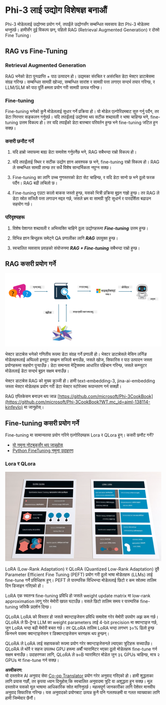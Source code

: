 <!--
CO_OP_TRANSLATOR_METADATA:
{
  "original_hash": "743d7e9cb9c4e8ea642d77bee657a7fa",
  "translation_date": "2025-05-09T22:25:30+00:00",
  "source_file": "md/03.FineTuning/LetPhi3gotoIndustriy.md",
  "language_code": "ne"
}
-->
# **Phi-3 लाई उद्योग विशेषज्ञ बनाऔं**

Phi-3 मोडेललाई उद्योगमा प्रयोग गर्न, तपाईंले उद्योगसँग सम्बन्धित व्यवसाय डेटा Phi-3 मोडेलमा थप्नुपर्छ। हामीसँग दुई विकल्प छन्, पहिलो RAG (Retrieval Augmented Generation) र दोस्रो Fine Tuning।

## **RAG vs Fine-Tuning**

### **Retrieval Augmented Generation**

RAG भनेको डेटा पुनःप्राप्ति + पाठ उत्पादन हो। उद्यमका संरचित र असंरचित डेटा भेक्टर डाटाबेसमा संग्रह गरिन्छ। सम्बन्धित सामग्री खोज्दा, सम्बन्धित सारांश र सामग्री पत्ता लगाएर सन्दर्भ तयार गरिन्छ, र LLM/SLM को पाठ पूर्ति क्षमता प्रयोग गरी सामग्री उत्पन्न गरिन्छ।

### **Fine-tuning**

Fine-tuning भनेको कुनै मोडेललाई सुधार गर्ने प्रक्रिया हो। यो मोडेल एल्गोरिदमबाट सुरु गर्नु पर्दैन, तर डेटा निरन्तर सङ्कलन गर्नुपर्छ। यदि तपाईंलाई उद्योगमा थप सटीक शब्दावली र भाषा चाहिन्छ भने, fine-tuning उत्तम विकल्प हो। तर यदि तपाईंको डेटा बारम्बार परिवर्तन हुन्छ भने fine-tuning जटिल हुन सक्छ।

### **कसरी छनौट गर्ने**

1. यदि हाम्रो जवाफमा बाह्य डेटा समावेश गर्नुपर्नेछ भने, RAG सबैभन्दा राम्रो विकल्प हो।

2. यदि तपाईंलाई स्थिर र सटीक उद्योग ज्ञान आवश्यक छ भने, fine-tuning राम्रो विकल्प हो। RAG ले सम्बन्धित सामग्री तान्छ तर सधैं विशेष सान्दर्भिकता नपुग्न सक्छ।

3. Fine-tuning का लागि उच्च गुणस्तरको डेटा सेट चाहिन्छ, र यदि डेटा सानो छ भने ठूलो फरक पर्दैन। RAG बढी लचिलो छ।

4. Fine-tuning एउटा कालो बाकस जस्तो हुन्छ, यसको भित्री प्रक्रिया बुझ्न गाह्रो हुन्छ। तर RAG ले डेटा स्रोत सजिलै पत्ता लगाउन मद्दत गर्छ, जसले भ्रम वा सामग्री त्रुटि सुधार्न र पारदर्शिता बढाउन सहयोग गर्छ।

### **परिदृश्यहरू**

1. विशेष पेशागत शब्दावली र अभिव्यक्ति चाहिने ठूला उद्योगहरूमा ***Fine-tuning*** उत्तम हुन्छ।

2. विभिन्न ज्ञान बिन्दुहरू समेट्ने QA प्रणालीका लागि ***RAG*** उपयुक्त हुन्छ।

3. स्वचालित व्यवसाय प्रवाहको संयोजनमा ***RAG + Fine-tuning*** सबैभन्दा राम्रो हुन्छ।

## **RAG कसरी प्रयोग गर्ने**

![rag](../../../../translated_images/rag.36e7cb856f120334d577fde60c6a5d7c5eecae255dac387669303d30b4b3efa4.ne.png)

भेक्टर डाटाबेस भनेको गणितीय रूपमा डेटा संग्रह गर्ने प्रणाली हो। भेक्टर डाटाबेसले मेसिन लर्निङ मोडेलहरूलाई अघिल्लो इनपुट सम्झन सजिलो बनाउँछ, जसले खोज, सिफारिस र पाठ उत्पादन जस्ता प्रयोगहरूमा सहयोग पुर्‍याउँछ। डेटा समानता मेट्रिक्समा आधारित पहिचान गरिन्छ, जसले कम्प्युटर मोडेललाई डेटा सन्दर्भ बुझ्न सक्षम बनाउँछ।

भेक्टर डाटाबेस RAG को मुख्य कुञ्जी हो। हामी text-embedding-3, jina-ai-embedding जस्ता भेक्टर मोडेलहरू प्रयोग गरी डेटा भेक्टर स्टोरेजमा रूपान्तरण गर्न सक्छौं।

RAG एप्लिकेसन बनाउन थप जान्न [https://github.com/microsoft/Phi-3CookBook](https://github.com/microsoft/Phi-3CookBook?WT.mc_id=aiml-138114-kinfeylo) मा जानुहोस्।

## **Fine-tuning कसरी प्रयोग गर्ने**

Fine-tuning मा सामान्यतया प्रयोग गरिने एल्गोरिदमहरू Lora र QLora हुन्। कसरी छनौट गर्ने?
- [यो नमुना नोटबुकसँग थप जान्नुहोस्](../../../../code/04.Finetuning/Phi_3_Inference_Finetuning.ipynb)
- [Python FineTuning नमुना उदाहरण](../../../../code/04.Finetuning/FineTrainingScript.py)

### **Lora र QLora**

![lora](../../../../translated_images/qlora.6aeba71122bc0c8d56ccf0bc36b861304939fee087f43c1fc6cc5c9cb8764725.ne.png)

LoRA (Low-Rank Adaptation) र QLoRA (Quantized Low-Rank Adaptation) दुवै Parameter Efficient Fine Tuning (PEFT) प्रयोग गरी ठूलो भाषा मोडेलहरू (LLMs) लाई fine-tune गर्ने प्रविधिहरू हुन्। PEFT ले पारम्परिक विधिभन्दा मोडेललाई छिटो र कम स्रोतमा तालिम दिन डिजाइन गरिएको हो।

LoRA एक स्वतन्त्र fine-tuning प्रविधि हो जसले weight update matrix मा low-rank approximation लागू गरेर मेमोरी खपत घटाउँछ। यसले छिटो तालिम समय र पारम्परिक fine-tuning जत्तिकै प्रदर्शन दिन्छ।

QLoRA LoRA को विस्तार हो जसले क्वान्टाइजेसन प्रविधि समावेश गरेर मेमोरी उपयोग अझ कम गर्छ। QLoRA ले प्रि-ट्रेन्ड LLM का weight parameters लाई 4-bit precision मा क्वान्टाइज गर्छ, जुन LoRA भन्दा बढी मेमोरी बचत गर्छ। तर QLoRA तालिम LoRA भन्दा लगभग ३०% ढिलो हुन्छ किनभने यसमा क्वान्टाइजेसन र डिक्वान्टाइजेसन चरणहरू थप हुन्छन्।

QLoRA ले LoRA लाई सहायकको रूपमा प्रयोग गरेर क्वान्टाइजेसनले ल्याएका त्रुटिहरू सच्याउँछ। QLoRA ले थोरै र सहज उपलब्ध GPU हरूमा अर्बौं प्यारामिटर भएका ठूलो मोडेलहरू fine-tune गर्न सक्षम बनाउँछ। उदाहरणका लागि, QLoRA ले ७०B प्यारामिटर मोडेल जुन ३६ GPUs चाहिन्छ, मात्र २ GPUs मा fine-tune गर्न सक्छ।

**अस्वीकरण**:  
यो दस्तावेज AI अनुवाद सेवा [Co-op Translator](https://github.com/Azure/co-op-translator) प्रयोग गरेर अनुवाद गरिएको हो। हामी शुद्धताका लागि प्रयास गर्छौं, तर कृपया ध्यान दिनुहोस् कि स्वचालित अनुवादमा त्रुटि वा अशुद्धता हुन सक्छ। मूल दस्तावेज यसको मूल भाषामा आधिकारिक स्रोत मानिनुपर्छ। महत्वपूर्ण जानकारीका लागि पेशेवर मानवीय अनुवाद सिफारिस गरिन्छ। यस अनुवादको प्रयोगबाट उत्पन्न कुनै पनि गलतफहमी वा गलत व्याख्याका लागि हामी जिम्मेवार छैनौं।